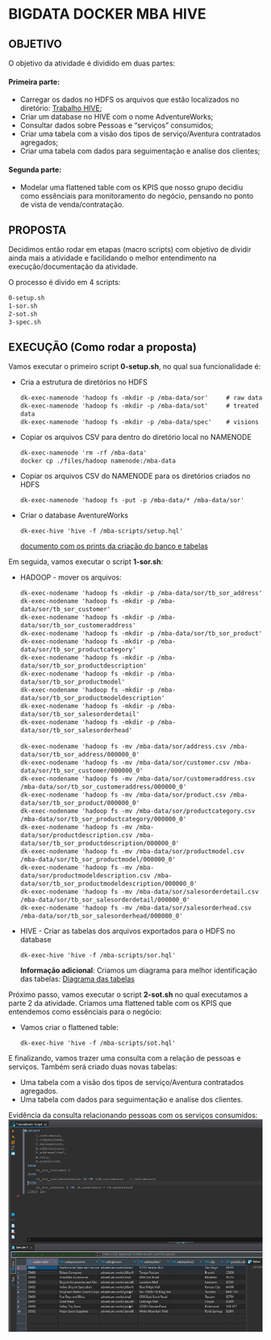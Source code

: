 # BIGDATA DOCKER MBA HIVE

## OBJETIVO 
O objetivo da atividade é dividido em duas partes:
  #### Primeira parte:
  * Carregar os dados no HDFS os arquivos que estão localizados no diretório: [Trabalho HIVE](https://drive.google.com/drive/folders/1OfZTSYcgcun-S7UFNVAzbcr0-PzlEc08);
  * Criar um database no HIVE com o nome AdventureWorks;
  * Consultar dados sobre Pessoas e “serviços” consumidos;
  * Criar uma tabela com a visão dos tipos de serviço/Aventura contratados agregados;
  * Criar uma tabela com dados para seguimentação e analíse dos clientes;
  
  #### Segunda parte:
  * Modelar uma flattened table com os KPIS que nosso grupo decidiu como essênciais para monitoramento do negócio, pensando no ponto de vista de venda/contratação.

## PROPOSTA
Decidimos então rodar em etapas (macro scripts) com objetivo de dividir ainda mais a atividade e facilidando o melhor entendimento na execução/documentação da atividade. 

O processo é divido em 4 scripts: 
```shell
0-setup.sh
1-sor.sh
2-sot.sh
3-spec.sh
```


## EXECUÇÃO (Como rodar a proposta)
Vamos executar o primeiro script __0-setup.sh__, no qual sua funcionalidade é: 
  * Cria a estrutura de diretórios no HDFS 
    ```shell 
    dk-exec-namenode 'hadoop fs -mkdir -p /mba-data/sor'     # raw data
    dk-exec-namenode 'hadoop fs -mkdir -p /mba-data/sot'     # treated data
    dk-exec-namenode 'hadoop fs -mkdir -p /mba-data/spec'    # visions
    ```
  * Copiar os arquivos CSV para dentro do diretório local no NAMENODE
    ```shell 
    dk-exec-namenode 'rm -rf /mba-data'
    docker cp ./files/hadoop namenode:/mba-data
    ```
  * Copiar os arquivos CSV do NAMENODE para os diretórios criados no HDFS
    ```shell 
    dk-exec-namenode 'hadoop fs -put -p /mba-data/* /mba-data/sor'
    ```
  * Criar o database AventureWorks
    ```shell 
    dk-exec-hive 'hive -f /mba-scripts/setup.hql'
    ```
    [documento com os prints da criação do banco e tabelas](/files/images/create-database-tables.docx)

Em seguida, vamos executar o script __1-sor.sh__:

  * HADOOP - mover os arquivos:
    ```shell 
    dk-exec-nodename 'hadoop fs -mkdir -p /mba-data/sor/tb_sor_address'
    dk-exec-nodename 'hadoop fs -mkdir -p /mba-data/sor/tb_sor_customer'
    dk-exec-nodename 'hadoop fs -mkdir -p /mba-data/sor/tb_sor_customeraddress'
    dk-exec-nodename 'hadoop fs -mkdir -p /mba-data/sor/tb_sor_product'
    dk-exec-nodename 'hadoop fs -mkdir -p /mba-data/sor/tb_sor_productcategory'
    dk-exec-nodename 'hadoop fs -mkdir -p /mba-data/sor/tb_sor_productdescription'
    dk-exec-nodename 'hadoop fs -mkdir -p /mba-data/sor/tb_sor_productmodel'
    dk-exec-nodename 'hadoop fs -mkdir -p /mba-data/sor/tb_sor_productmodeldescription'
    dk-exec-nodename 'hadoop fs -mkdir -p /mba-data/sor/tb_sor_salesorderdetail'
    dk-exec-nodename 'hadoop fs -mkdir -p /mba-data/sor/tb_sor_salesorderhead'

    dk-exec-nodename 'hadoop fs -mv /mba-data/sor/address.csv /mba-data/sor/tb_sor_address/000000_0'
    dk-exec-nodename 'hadoop fs -mv /mba-data/sor/customer.csv /mba-data/sor/tb_sor_customer/000000_0'
    dk-exec-nodename 'hadoop fs -mv /mba-data/sor/customeraddress.csv /mba-data/sor/tb_sor_customeraddress/000000_0'
    dk-exec-nodename 'hadoop fs -mv /mba-data/sor/product.csv /mba-data/sor/tb_sor_product/000000_0'
    dk-exec-nodename 'hadoop fs -mv /mba-data/sor/productcategory.csv /mba-data/sor/tb_sor_productcategory/000000_0'
    dk-exec-nodename 'hadoop fs -mv /mba-data/sor/productdescription.csv /mba-data/sor/tb_sor_productdescription/000000_0'
    dk-exec-nodename 'hadoop fs -mv /mba-data/sor/productmodel.csv /mba-data/sor/tb_sor_productmodel/000000_0'
    dk-exec-nodename 'hadoop fs -mv /mba-data/sor/productmodeldescription.csv /mba-data/sor/tb_sor_productmodeldescription/000000_0'
    dk-exec-nodename 'hadoop fs -mv /mba-data/sor/salesorderdetail.csv /mba-data/sor/tb_sor_salesorderdetail/000000_0'
    dk-exec-nodename 'hadoop fs -mv /mba-data/sor/salesorderhead.csv /mba-data/sor/tb_sor_salesorderhead/000000_0'
    ```

  * HIVE - Criar as tabelas dos arquivos exportados para o HDFS no database
    ```shell
    dk-exec-hive 'hive -f /mba-scripts/sor.hql'
    ```
    
    __Informação adicional__: Criamos um diagrama para melhor identificação das tabelas: [Diagrama das tabelas](https://dbdiagram.io/d/64582ec1dca9fb07c4a90b21)
    
Próximo passo, vamos executar o script __2-sot.sh__ no qual executamos a parte 2 da atividade. Criamos uma flattened table com os KPIS que entendemos como essênciais para o negócio:

  * Vamos criar o flattened table:
    ```shell
    dk-exec-hive 'hive -f /mba-scripts/sot.hql'
    ```
    
E finalizando, vamos trazer uma consulta com a relação de pessoas e serviços. Também será criado duas novas tabelas:
  * Uma tabela com a visão dos tipos de serviço/Aventura contratados agregados.
  * Uma tabela com dados para seguimentação e analíse dos clientes.
  
Evidência da consulta relacionando pessoas com os serviços consumidos:
![imagem relacionada a pessoas e serviços](/files/consulta-pessoas-servicos.jpeg)

